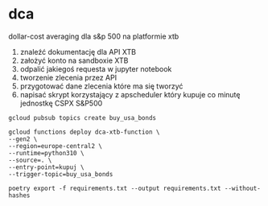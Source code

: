 # dca

dollar-cost averaging dla s&p 500 na platformie xtb

1. znaleźć dokumentację dla API XTB
2. założyć konto na sandboxie XTB
3. odpalić jakiegoś requesta w jupyter notebook
4. tworzenie zlecenia przez API
5. przygotować dane zlecenia które ma się tworzyć
6. napisać skrypt korzystający z apscheduler który kupuje co minutę jednostkę CSPX S&P500

```
gcloud pubsub topics create buy_usa_bonds
```

```
gcloud functions deploy dca-xtb-function \
--gen2 \
--region=europe-central2 \
--runtime=python310 \
--source=. \
--entry-point=kupuj \
--trigger-topic=buy_usa_bonds
```

```
poetry export -f requirements.txt --output requirements.txt --without-hashes
```
